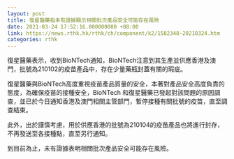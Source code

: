 ```yaml
---
layout: post
title: 復星醫藥指未有證據顯示相關批次產品安全可能存在風險
date: 2021-03-24 17:52:16.000000000 +08:00
link: https://news.rthk.hk/rthk/ch/component/k2/1582348-20210324.htm
categories: rthk
---
```


復星醫藥表示，收到BioNTech通知，BioNTech注意到其生產並供應香港及澳門，批號為210102的疫苗產品中，存在少量藥瓶封蓋有關的瑕疵。

復星醫藥與BioNTech高度重視疫苗產品質量的安全，本著對產品安全高度負責的態度，為確保疫苗的接種安全，BioNTech 和復星醫藥已發起對該問題的原因調查，並已於今日通知香港及澳門相關主管部門，暫停接種有關批號的疫苗，直至調查結束。

此外，出於謹慎考慮，用於供應香港的批號為210104的疫苗產品也將進行封存，不再發送至各接種點，直至另行通知。

到目前為止，未有證據表明相關批次產品安全可能存在風險。
